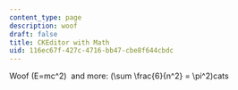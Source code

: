 ```yaml
---
content_type: page
description: woof
draft: false
title: CKEditor with Math
uid: 116ec67f-427c-4716-bb47-cbe8f644cbdc
---
```

Woof \(E=mc^2\)  and more: \(\\sum \\frac{6}{n^2} = \\pi^2\)cats
